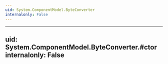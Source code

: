 ```yaml
---
uid: System.ComponentModel.ByteConverter
internalonly: False
---
```


---
uid: System.ComponentModel.ByteConverter.#ctor
internalonly: False
---
